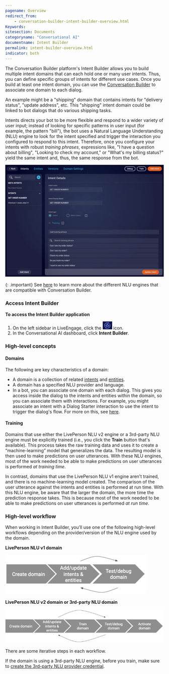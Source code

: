 ```yaml
---
pagename: Overview
redirect_from:
    - conversation-builder-intent-builder-overview.html
Keywords:
sitesection: Documents
categoryname: "Conversational AI"
documentname: Intent Builder
permalink: intent-builder-overview.html
indicator: both
---
```


The Conversation Builder platform's Intent Builder allows you to build multiple intent domains that can each hold one or many user intents. Thus, you can define specific groups of intents for different use cases. Once you build at least one intent domain, you can use the [Conversation Builder](conversation-builder-bot-workspace.html) to associate one domain to each dialog.

An example might be a "shipping" domain that contains intents for "delivery status", "update address", etc. This "shipping" intent domain could be linked to bot dialogs that do various shipping tasks.

Intents directs your bot to be more flexible and respond to a wider variety of user input; instead of looking for specific patterns in user input (for example, the pattern "bill"), the bot uses a Natural Language Understanding (NLU) engine to look for the intent specified and trigger the interaction you configured to respond to this intent. Therefore, once you configure your intents with robust *training phrases*, expressions like, "I have a question about billing", "Looking to check my account," or "What's my billing status?" yield the same intent and, thus, the same response from the bot.

<img class="fancyimage" style="width:800px" src="img/ConvoBuilder/ib_intentDetails.png">

{: .important}
See [here](intent-builder-natural-language-understanding.html) to learn more about the different NLU engines that are compatible with Conversation Builder.

### Access Intent Builder

**To access the Intent Builder application**

1. On the left sidebar in LiveEngage, click the <img style="width:30px" src="img/ConvoBuilder/icon_cb.png"> icon.
2. In the Conversational AI dashboard, click **Intent Builder**.

### High-level concepts

#### Domains

The following are key characteristics of a domain:

* A domain is a collection of related [intents](intent-builder-intents.html) and [entities](intent-builder-entities.html).
* A domain has a specified NLU provider and language.
* In a bot, you can associate one domain with each dialog. This gives you access inside the dialog to the intents and entities within the domain, so you can associate them with interactions. For example, you might associate an intent with a Dialog Starter interaction to use the intent to trigger the dialog's flow. For more on this, see [here](conversation-builder-assist.html).

#### Training

Domains that use either the LivePerson NLU v2 engine or a 3rd-party NLU engine must be explicitly trained (i.e., you click the **Train** button that's available). This process takes the raw training data and uses it to create a “machine-learning” model that generalizes the data. The resulting model is then used to make predictions on user utterances. With these NLU engines, most of the work needed to be able to make predictions on user utterances is performed *at training time*.

In contrast, domains that use the LivePerson NLU v1 engine aren’t trained, and there is no machine-learning model created. The comparison of the user utterance against the intents and entities is performed at run time. With this NLU engine, be aware that the larger the domain, the more time the prediction response takes. This is because most of the work needed to be able to make predictions on user utterances is performed *at run time*.

### High-level workflow

When working in Intent Builder, you’ll use one of the following high-level workflows depending on the provider/version of the NLU engine used by the domain.

**LivePerson NLU v1 domain**

<img style="width:450px" src="img/ConvoBuilder/ib_highLevelWorkflow1.png">

**LivePerson NLU v2 domain or 3rd-party NLU domain**

<img style="width:700px" src="img/ConvoBuilder/ib_highLevelWorkflow2.png">

There are some iterative steps in each workflow.

If the domain is using a 3rd-party NLU engine, before you train, make sure to [create the 3rd-party NLU provider credential](intent-builder-domains.html#create-a-3rd-party-nlu-provider-credential).

